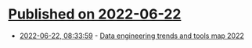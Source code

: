 # [Published on 2022-06-22](index.md)

* [2022-06-22, 08:33:59](https://news.ycombinator.com/item?id=31833394) - [Data engineering trends and tools map 2022](https://lakefs.io/the-state-of-data-engineering-2022/)
